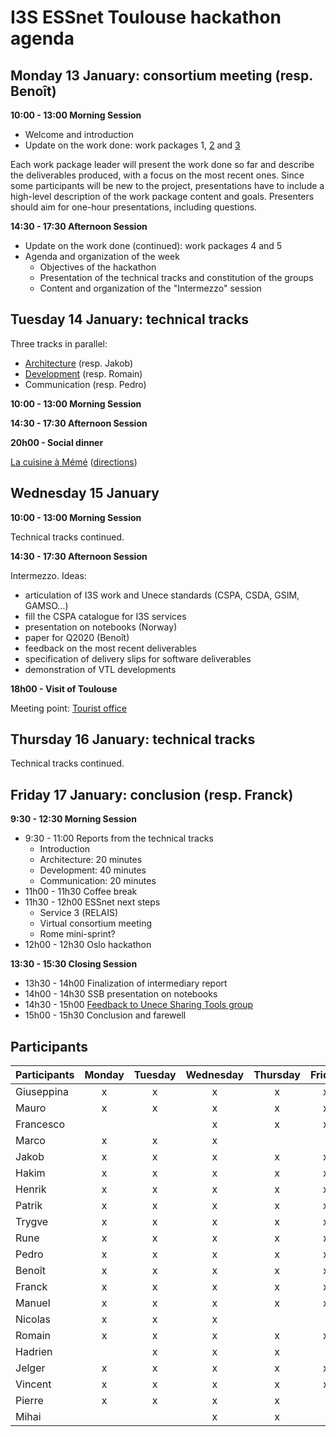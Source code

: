 # I3S ESSnet Toulouse hackathon agenda


## Monday 13 January: consortium meeting (resp. Benoît)

**10:00 - 13:00 Morning Session**

  * Welcome and introduction
  * Update on the work done: work packages 1, [2](https://docs.google.com/presentation/d/1ybKbRisbygkkIiGdSDICVmU06kBk3Z-Tvv9E9GjJQgo/edit?usp=sharing) and [3](https://docs.google.com/presentation/d/14r9Vi0-merTbhvyYX83Yie_fuwehCzcDuBspBhpN7_E/edit?usp=sharing)

Each work package leader will present the work done so far and describe the deliverables produced, with a focus on the most recent ones. Since some participants will be new to the project, presentations have to include a high-level description of the work package content and goals. Presenters should aim for one-hour presentations, including questions.

**14:30 - 17:30 Afternoon Session**

  * Update on the work done (continued): work packages 4 and 5
  * Agenda and organization of the week
    * Objectives of the hackathon
    * Presentation of the technical tracks and constitution of the groups
    * Content and organization of the "Intermezzo" session


## Tuesday 14 January: technical tracks

Three tracks in parallel:
  * [Architecture](http://tiny.cc/archtoulouse) (resp. Jakob)
  * [Development](http://tiny.cc/toulouse-dev) (resp. Romain)
  * Communication (resp. Pedro)

**10:00 - 13:00 Morning Session**

**14:30 - 17:30 Afternoon Session**

**20h00 - Social dinner**

[La cuisine à Mémé](http://lacuisineameme.fr/) ([directions](https://www.google.fr/maps/place/17+Rue+des+Couteliers,+31000+Toulouse/@43.5984319,1.4395618,17z/data=!3m1!4b1!4m5!3m4!1s0x12aebb7d17b6de71:0x80122c5fb4ec0f6b!8m2!3d43.598428!4d1.4417505))

## Wednesday 15 January

**10:00 - 13:00 Morning Session**

Technical tracks continued.

**14:30 - 17:30 Afternoon Session**

Intermezzo. Ideas:

  * articulation of I3S work and Unece standards (CSPA, CSDA, GSIM, GAMSO…)
  * fill the CSPA catalogue for I3S services
  * presentation on notebooks (Norway)
  * paper for Q2020 (Benoît)
  * feedback on the most recent deliverables
  * specification of delivery slips for software deliverables
  * demonstration of VTL developments

**18h00 - Visit of Toulouse**

Meeting point: [Tourist office](https://www.google.fr/maps/place/Office+de+tourisme/@43.6044579,1.4440195,18z/data=!4m5!3m4!1s0x12aebc9e7598c3a1:0xd4ff6c181127e08c!8m2!3d43.604477!4d1.4448349)

## Thursday 16 January: technical tracks

Technical tracks continued.


## Friday 17 January: conclusion (resp. Franck)

**9:30 - 12:30 Morning Session**

  * 9:30 - 11:00 Reports from the technical tracks
    * Introduction
    * Architecture: 20 minutes
    * Development: 40 minutes
    * Communication: 20 minutes
  * 11h00 - 11h30 Coffee break
  * 11h30 - 12h00 ESSnet next steps
    * Service 3 (RELAIS)
    * Virtual consortium meeting
    * Rome mini-sprint?
  * 12h00 - 12h30 Oslo hackathon

**13:30 - 15:30 Closing Session**

  * 13h30 - 14h00 Finalization of intermediary report
  * 14h00 - 14h30 SSB presentation on notebooks
  * 14h30 - 15h00 [Feedback to Unece Sharing Tools group](https://docs.google.com/presentation/d/1uOXmZB1ZS1XazGqMDL89S3X1SDMaC6GlbG4w5y3ypVU/edit?usp=sharing)
  * 15h00 - 15h30 Conclusion and farewell


## Participants

| Participants | Monday | Tuesday | Wednesday | Thursday | Friday |
|---|:-:|:-:|:-:|:-:|:-:|
| Giuseppina | x | x | x | x | x |
| Mauro | x | x | x | x | x |
| Francesco |   |   | x | x | x |
| Marco | x | x | x |   |   |
| Jakob | x | x | x | x | x |
| Hakim | x | x | x | x | x |
| Henrik | x | x | x | x | x |
| Patrik | x | x | x | x | x |
| Trygve | x | x | x | x | x |
| Rune | x | x | x | x | x |
| Pedro | x | x | x | x | x |
| Benoît | x | x | x | x | x |
| Franck | x | x | x | x | x |
| Manuel | x | x | x | x | x |
| Nicolas | x | x | x |   |   |
| Romain | x | x | x | x | x |
| Hadrien |   | x | x | x |   |
| Jelger | x | x | x | x | x |
| Vincent | x | x | x | x | x |
| Pierre | x | x | x | x |   |
| Mihai |   |   | x | x |   |
